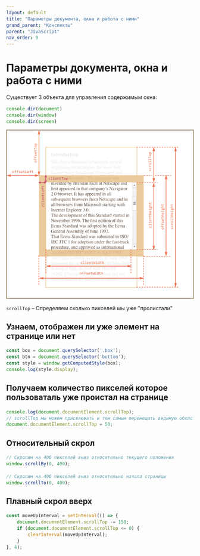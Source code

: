 ```yaml
---
layout: default
title: "Параметры документа, окна и работа с ними"
grand_parent: "Конспекты"
parent: "JavaScript"
nav_order: 9
---
```


# Параметры документа, окна и работа с ними

Существует 3 объекта для управления содержимым окна:

```javascript
console.dir(document)
console.dir(window)
console.dir(screen)
```

![Стандартные свойства объектов](/assets/images/metric-all.png)

`scrollTop` – Определяем сколько пикселей мы уже "пролистали"


## Узнаем, отображен ли уже элемент на странице или нет

```javascript
const box = document.querySelector('.box');
const btn = document.querySelector('button');
const style = window.getComputedStyle(box);
console.log(style.display);
```

## Получаем количество пикселей которое пользоваталь уже проистал на странице
```javascript
console.log(document.documentElement.scrollTop);
// scrollTop мы можем присваевать и тем самым перемещать видимую область 
document.documentElement.scrollTop = 50;
```

## Относительный скрол

```javascript
// Скролим на 400 пикселей вниз относительно текущего положения
window.scrollBy(0, 400);

// Скролим на 400 пикселей вниз относительно начала страницы
window.scrollTo(0, 400);
```

## Плавный скрол вверх

```javascript
const moveUpInterval = setInterval(() => {
    document.documentElement.scrollTop -= 150;
    if (document.documentElement.scrollTop <= 0) {
        clearInterval(moveUpInterval);
    }
}, 4);
```